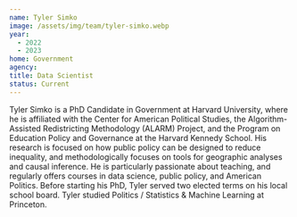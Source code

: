 ```yaml
---
name: Tyler Simko
image: /assets/img/team/tyler-simko.webp
year:
  - 2022
  - 2023
home: Government
agency:
title: Data Scientist
status: Current
---
```

Tyler Simko is a PhD Candidate in Government at Harvard University, where he is affiliated with the Center for American Political Studies, the Algorithm-Assisted Redistricting Methodology (ALARM) Project, and the Program on Education Policy and Governance at the Harvard Kennedy School. His research is focused on how public policy can be designed to reduce inequality, and methodologically focuses on tools for geographic analyses and causal inference. He is particularly passionate about teaching, and regularly offers courses in data science, public policy, and American Politics. Before starting his PhD, Tyler served two elected terms on his local school board. Tyler studied Politics / Statistics & Machine Learning at Princeton. 
